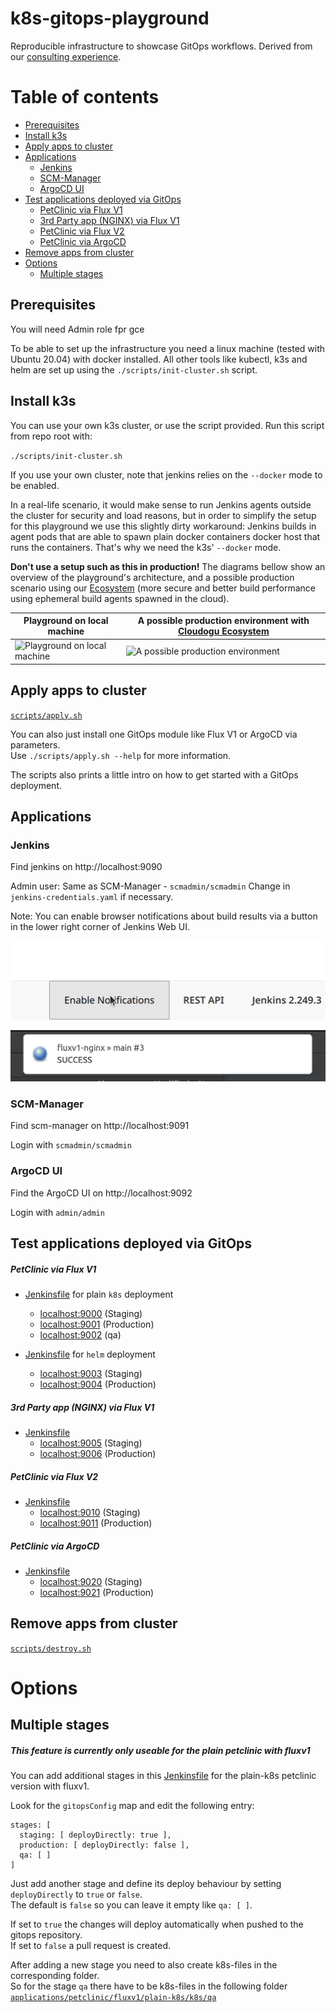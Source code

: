 # k8s-gitops-playground

Reproducible infrastructure to showcase GitOps workflows. Derived from our [consulting experience](https://cloudogu.com/en/consulting/).

# Table of contents

<!-- Update with `doctoc --notitle README.md`. See https://github.com/thlorenz/doctoc -->
<!-- START doctoc generated TOC please keep comment here to allow auto update -->
<!-- DON'T EDIT THIS SECTION, INSTEAD RE-RUN doctoc TO UPDATE -->

- [Prerequisites](#prerequisites)
- [Install k3s](#install-k3s)
- [Apply apps to cluster](#apply-apps-to-cluster)
- [Applications](#applications)
  - [Jenkins](#jenkins)
  - [SCM-Manager](#scm-manager)
  - [ArgoCD UI](#argocd-ui)
- [Test applications deployed via GitOps](#test-applications-deployed-via-gitops)
  - [PetClinic via Flux V1](#petclinic-via-flux-v1)
  - [3rd Party app (NGINX) via Flux V1](#3rd-party-app-nginx-via-flux-v1)
  - [PetClinic via Flux V2](#petclinic-via-flux-v2)
  - [PetClinic via ArgoCD](#petclinic-via-argocd)
- [Remove apps from cluster](#remove-apps-from-cluster)
- [Options](#options)
  - [Multiple stages](#multiple-stages)

<!-- END doctoc generated TOC please keep comment here to allow auto update -->

## Prerequisites

You will need Admin role fpr gce

To be able to set up the infrastructure you need a linux machine (tested with Ubuntu 20.04) with docker installed.
All other tools like kubectl, k3s and helm are set up using the `./scripts/init-cluster.sh` script.

## Install k3s

You can use your own k3s cluster, or use the script provided.
Run this script from repo root with:

`./scripts/init-cluster.sh`

If you use your own cluster, note that jenkins relies on the `--docker` mode to be enabled.

In a real-life scenario, it would make sense to run Jenkins agents outside the cluster for security and load reasons, 
but in order to simplify the setup for this playground we use this slightly dirty workaround: 
Jenkins builds in agent pods that are able to spawn plain docker containers docker host that runs the containers.
That's why we need the k3s' `--docker` mode.
 
**Don't use a setup such as this in production!** The diagrams bellow show an overview of the playground's architecture,
 and a possible production scenario using our [Ecosystem](https://cloudogu.com/en/ecosystem/) (more secure and better build performance using ephemeral build agents spawned in the cloud).


|Playground on local machine | A possible production environment with [Cloudogu Ecosystem](https://cloudogu.com/en/ecosystem/)|
|--------------------|----------|
|![Playground on local machine](https://www.plantuml.com/plantuml/proxy?src=https://raw.githubusercontent.com/cloudogu/k8s-gitops-playground/main/docs/gitops-playground.puml&fmt=svg) | ![A possible production environment](https://www.plantuml.com/plantuml/proxy?src=https://raw.githubusercontent.com/cloudogu/k8s-gitops-playground/main/docs/production-setting.puml&fmt=svg)   |

## Apply apps to cluster

[`scripts/apply.sh`](scripts/apply.sh)

You can also just install one GitOps module like Flux V1 or ArgoCD via parameters.  
Use `./scripts/apply.sh --help` for more information.

The scripts also prints a little intro on how to get started with a GitOps deployment.


## Applications

### Jenkins

Find jenkins on http://localhost:9090

Admin user: Same as SCM-Manager - `scmadmin/scmadmin`
Change in `jenkins-credentials.yaml` if necessary.

Note: You can enable browser notifications about build results via a button in the lower right corner of Jenkins Web UI.

![Enable Jenkins Notifications](docs/jenkins-enable-notifications.png)

![Example of a Jenkins browser notifications](docs/jenkins-example-notification.png)
  

### SCM-Manager

Find scm-manager on http://localhost:9091

Login with `scmadmin/scmadmin`

### ArgoCD UI

Find the ArgoCD UI on http://localhost:9092

Login with `admin/admin`

## Test applications deployed via GitOps

##### PetClinic via Flux V1

* [Jenkinsfile](applications/petclinic/fluxv1/plain-k8s/Jenkinsfile) for plain `k8s` deployment
  * [localhost:9000](http://localhost:9000) (Staging)
  * [localhost:9001](http://localhost:9001) (Production)
  * [localhost:9002](http://localhost:9002) (qa)  
  
* [Jenkinsfile](applications/petclinic/fluxv1/helm/Jenkinsfile) for `helm` deployment
  * [localhost:9003](http://localhost:9003) (Staging)
  * [localhost:9004](http://localhost:9004) (Production) 

##### 3rd Party app (NGINX) via Flux V1

* [Jenkinsfile](applications/nginx/fluxv1/Jenkinsfile)
  * [localhost:9005](http://localhost:9005) (Staging)
  * [localhost:9006](http://localhost:9006) (Production)

##### PetClinic via Flux V2

* [Jenkinsfile](applications/petclinic/fluxv2/plain-k8s/Jenkinsfile)
  * [localhost:9010](http://localhost:9010) (Staging)
  * [localhost:9011](http://localhost:9011) (Production) 
  
##### PetClinic via ArgoCD

* [Jenkinsfile](applications/petclinic/argocd/plain-k8s/Jenkinsfile)
  * [localhost:9020](http://localhost:9020) (Staging)
  * [localhost:9021](http://localhost:9021) (Production) 

## Remove apps from cluster

[`scripts/destroy.sh`](scripts/destroy.sh)

# Options

## Multiple stages
##### This feature is currently only useable for the plain petclinic with fluxv1

You can add additional stages in this [Jenkinsfile](applications/petclinic/fluxv1/plain-k8s/Jenkinsfile) for 
the plain-k8s petclinic version with fluxv1.

Look for the `gitopsConfig` map and edit the following entry:

```
stages: [
  staging: [ deployDirectly: true ],
  production: [ deployDirectly: false ],
  qa: [ ]
]
```

Just add another stage and define its deploy behaviour by setting `deployDirectly` to `true` or `false`.  
The default is `false` so you can leave it empty like `qa: [ ]`.  
  
If set to `true` the changes will deploy automatically when pushed to the gitops repository.  
If set to `false` a pull request is created.

After adding a new stage you need to also create k8s-files in the corresponding folder.  
So for the stage `qa` there have to be k8s-files in the following folder [`applications/petclinic/fluxv1/plain-k8s/k8s/qa`](applications/petclinic/fluxv1/plain-k8s/k8s/qa)


